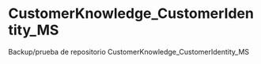 # CustomerKnowledge_CustomerIdentity_MS
Backup/prueba de repositorio CustomerKnowledge_CustomerIdentity_MS
